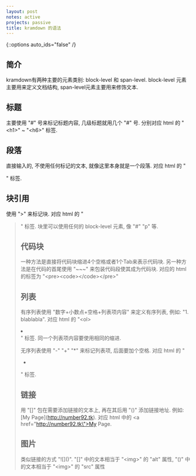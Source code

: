```yaml
---
layout: post
notes: active
projects: passive
title: kramdown 的语法
---
```



{::options auto_ids="false" /}

## 简介

kramdown有两种主要的元素类别: block-level 和 span-level. block-level 元素主要用来定义文档结构, span-level元素主要用来修饰文本.

## 标题

主要使用 \"#\" 号来标记标题内容, 几级标题就用几个 \"#\" 号. 分别对应 html 的 \"\<h1>\" \~ \"\<h6>\" 标签.

## 段落

直接输入的, 不使用任何标记的文本, 就像这里本身就是一个段落. 对应 html 的 \"<p>\" 标签.

## 块引用

使用 \">\" 来标记块. 对应 html 的 \"<blockquote>\" 标签. 块里可以使用任何的 block-level 元素, 像 \"#\" \"p\" 等.

## 代码块

一种方法是直接将代码块缩进4个空格或者1个Tab来表示代码块. 另一种方法是在代码的首尾使用 \"~~~\" 来包装代码段使其成为代码块. 对应的 html 的标签为 \"\<pre>\<code>\</code>\</pre>\"

## 列表

有序列表使用 \"数字+小数点+空格+列表项内容\" 来定义有序列表, 例如: \"1. blablabla\". 对应 html 的 \"\<ol><li></li></ol>\" 标签. 同一个列表项内容要使用相同的缩进.

无序列表使用 \"-\" \"+\" \"\*\" 来标记列表项, 后面要加个空格. 对应 html 的 \"<ul><li></li></ul>\" 标签.

## 链接

用 \"[]\" 包在需要添加链接的文本上, 再在其后用 \"()\" 添加链接地址. 例如: \[My Page](http://number92.tk). 对应 html 中的 \<a href=\"http://number92.tk\">My Page</a>. 

## 图片

类似链接的方式 \"\!\[\]\(\)\". \"[]\" 中的文本相当于 \"\<img>\" 的 \"alt\" 属性, \"()\" 中的文本相当于 \"\<img>\" 的 \"src\" 属性
